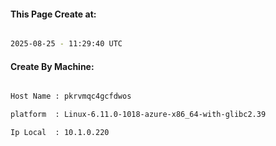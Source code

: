 
   
#### This Page Create at:

```bash

2025-08-25 - 11:29:40 UTC

```

#### Create By Machine:

```bash

Host Name : pkrvmqc4gcfdwos

platform  : Linux-6.11.0-1018-azure-x86_64-with-glibc2.39

Ip Local  : 10.1.0.220

```

